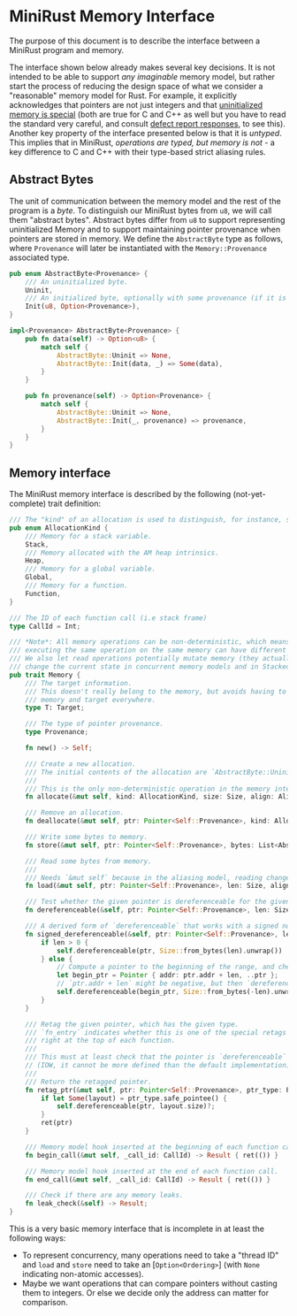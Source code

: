 # MiniRust Memory Interface

The purpose of this document is to describe the interface between a MiniRust program and memory.

The interface shown below already makes several key decisions.
It is not intended to be able to support *any imaginable* memory model, but rather start the process of reducing the design space of what we consider a "reasonable" memory model for Rust.
For example, it explicitly acknowledges that pointers are not just integers and that [uninitialized memory is special][uninit] (both are true for C and C++ as well but you have to read the standard very careful, and consult [defect report responses](http://www.open-std.org/jtc1/sc22/wg14/www/docs/dr_260.htm), to see this).
Another key property of the interface presented below is that it is *untyped*.
This implies that in MiniRust, *operations are typed, but memory is not* - a key difference to C and C++ with their type-based strict aliasing rules.

[uninit]: https://www.ralfj.de/blog/2019/07/14/uninit.html

## Abstract Bytes

The unit of communication between the memory model and the rest of the program is a *byte*.
To distinguish our MiniRust bytes from `u8`, we will call them "abstract bytes".
Abstract bytes differ from `u8` to support representing uninitialized Memory and to support maintaining pointer provenance when pointers are stored in memory.
We define the `AbstractByte` type as follows, where `Provenance` will later be instantiated with the `Memory::Provenance` associated type.

```rust
pub enum AbstractByte<Provenance> {
    /// An uninitialized byte.
    Uninit,
    /// An initialized byte, optionally with some provenance (if it is encoding a pointer).
    Init(u8, Option<Provenance>),
}

impl<Provenance> AbstractByte<Provenance> {
    pub fn data(self) -> Option<u8> {
        match self {
            AbstractByte::Uninit => None,
            AbstractByte::Init(data, _) => Some(data),
        }
    }

    pub fn provenance(self) -> Option<Provenance> {
        match self {
            AbstractByte::Uninit => None,
            AbstractByte::Init(_, provenance) => provenance,
        }
    }
}
```

## Memory interface

The MiniRust memory interface is described by the following (not-yet-complete) trait definition:

```rust
/// The "kind" of an allocation is used to distinguish, for instance, stack from heap memory.
pub enum AllocationKind {
    /// Memory for a stack variable.
    Stack,
    /// Memory allocated with the AM heap intrinsics.
    Heap,
    /// Memory for a global variable.
    Global,
    /// Memory for a function.
    Function,
}

/// The ID of each function call (i.e stack frame)
type CallId = Int;

/// *Note*: All memory operations can be non-deterministic, which means that
/// executing the same operation on the same memory can have different results.
/// We also let read operations potentially mutate memory (they actually can
/// change the current state in concurrent memory models and in Stacked Borrows).
pub trait Memory {
    /// The target information.
    /// This doesn't really belong to the memory, but avoids having to quantify over both
    /// memory and target everywhere.
    type T: Target;

    /// The type of pointer provenance.
    type Provenance;

    fn new() -> Self;

    /// Create a new allocation.
    /// The initial contents of the allocation are `AbstractByte::Uninit`.
    ///
    /// This is the only non-deterministic operation in the memory interface.
    fn allocate(&mut self, kind: AllocationKind, size: Size, align: Align) -> NdResult<Pointer<Self::Provenance>>;

    /// Remove an allocation.
    fn deallocate(&mut self, ptr: Pointer<Self::Provenance>, kind: AllocationKind, size: Size, align: Align) -> Result;

    /// Write some bytes to memory.
    fn store(&mut self, ptr: Pointer<Self::Provenance>, bytes: List<AbstractByte<Self::Provenance>>, align: Align) -> Result;

    /// Read some bytes from memory.
    ///
    /// Needs `&mut self` because in the aliasing model, reading changes the machine state.
    fn load(&mut self, ptr: Pointer<Self::Provenance>, len: Size, align: Align) -> Result<List<AbstractByte<Self::Provenance>>>;

    /// Test whether the given pointer is dereferenceable for the given size.
    fn dereferenceable(&self, ptr: Pointer<Self::Provenance>, len: Size) -> Result;

    /// A derived form of `dereferenceable` that works with a signed notion of "length".
    fn signed_dereferenceable(&self, ptr: Pointer<Self::Provenance>, len: Int) -> Result {
        if len > 0 {
            self.dereferenceable(ptr, Size::from_bytes(len).unwrap())
        } else {
            // Compute a pointer to the beginning of the range, and check `dereferenceable` from there.
            let begin_ptr = Pointer { addr: ptr.addr + len, ..ptr };
            // `ptr.addr + len` might be negative, but then `dereferenceable` will surely fail.
            self.dereferenceable(begin_ptr, Size::from_bytes(-len).unwrap())
        }
    }

    /// Retag the given pointer, which has the given type.
    /// `fn_entry` indicates whether this is one of the special retags that happen
    /// right at the top of each function.
    ///
    /// This must at least check that the pointer is `dereferenceable` for its size
    // (IOW, it cannot be more defined than the default implementation).
    ///
    /// Return the retagged pointer.
    fn retag_ptr(&mut self, ptr: Pointer<Self::Provenance>, ptr_type: PtrType, _fn_entry: bool, _call_id: CallId) -> Result<Pointer<Self::Provenance>> {
        if let Some(layout) = ptr_type.safe_pointee() {
            self.dereferenceable(ptr, layout.size)?;
        }
        ret(ptr)
    }

    /// Memory model hook inserted at the beginning of each function call.
    fn begin_call(&mut self, _call_id: CallId) -> Result { ret(()) }

    /// Memory model hook inserted at the end of each function call.
    fn end_call(&mut self, _call_id: CallId) -> Result { ret(()) }

    /// Check if there are any memory leaks.
    fn leak_check(&self) -> Result;
}
```

This is a very basic memory interface that is incomplete in at least the following ways:

* To represent concurrency, many operations need to take a "thread ID" and `load` and `store` need to take an [`Option<Ordering>`] (with `None` indicating non-atomic accesses).
* Maybe we want operations that can compare pointers without casting them to integers. Or else we decide only the address can matter for comparison.

[`Ordering`]: https://doc.rust-lang.org/nightly/core/sync/atomic/enum.Ordering.html
